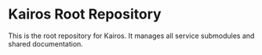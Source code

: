 # Kairos Root Repository
This is the root repository for Kairos. It manages all service submodules and shared documentation.
